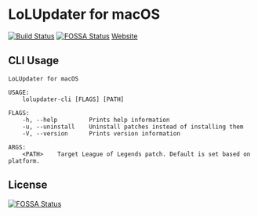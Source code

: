 # LoLUpdater for macOS
[![Build Status](https://travis-ci.org/MOBASuite/LoLUpdater-macOS.svg?branch=master)](https://travis-ci.org/MOBASuite/LoLUpdater-macOS)
[![FOSSA Status](https://app.fossa.io/api/projects/git%2Bgithub.com%2Fdavidkna%2FLoLUpdater-macOS.svg?type=shield)](https://app.fossa.io/projects/git%2Bgithub.com%2Fdavidkna%2FLoLUpdater-macOS?ref=badge_shield)
[Website](https://LoLUpdater.com)
## CLI Usage
```
LoLUpdater for macOS

USAGE:
    lolupdater-cli [FLAGS] [PATH]

FLAGS:
    -h, --help         Prints help information
    -u, --uninstall    Uninstall patches instead of installing them
    -V, --version      Prints version information

ARGS:
    <PATH>    Target League of Legends patch. Default is set based on platform.
```


## License
[![FOSSA Status](https://app.fossa.io/api/projects/git%2Bgithub.com%2Fdavidkna%2FLoLUpdater-macOS.svg?type=large)](https://app.fossa.io/projects/git%2Bgithub.com%2Fdavidkna%2FLoLUpdater-macOS?ref=badge_large)